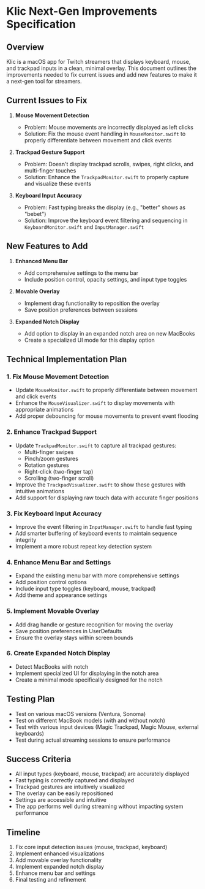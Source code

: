# Klic Next-Gen Improvements Specification

## Overview
Klic is a macOS app for Twitch streamers that displays keyboard, mouse, and trackpad inputs in a clean, minimal overlay. This document outlines the improvements needed to fix current issues and add new features to make it a next-gen tool for streamers.

## Current Issues to Fix

1. **Mouse Movement Detection**
   - Problem: Mouse movements are incorrectly displayed as left clicks
   - Solution: Fix the mouse event handling in `MouseMonitor.swift` to properly differentiate between movement and click events

2. **Trackpad Gesture Support**
   - Problem: Doesn't display trackpad scrolls, swipes, right clicks, and multi-finger touches
   - Solution: Enhance the `TrackpadMonitor.swift` to properly capture and visualize these events

3. **Keyboard Input Accuracy**
   - Problem: Fast typing breaks the display (e.g., "better" shows as "bebet")
   - Solution: Improve the keyboard event filtering and sequencing in `KeyboardMonitor.swift` and `InputManager.swift`

## New Features to Add

1. **Enhanced Menu Bar**
   - Add comprehensive settings to the menu bar
   - Include position control, opacity settings, and input type toggles

2. **Movable Overlay**
   - Implement drag functionality to reposition the overlay
   - Save position preferences between sessions

3. **Expanded Notch Display**
   - Add option to display in an expanded notch area on new MacBooks
   - Create a specialized UI mode for this display option

## Technical Implementation Plan

### 1. Fix Mouse Movement Detection
- Update `MouseMonitor.swift` to properly differentiate between movement and click events
- Enhance the `MouseVisualizer.swift` to display movements with appropriate animations
- Add proper debouncing for mouse movements to prevent event flooding

### 2. Enhance Trackpad Support
- Update `TrackpadMonitor.swift` to capture all trackpad gestures:
  - Multi-finger swipes
  - Pinch/zoom gestures
  - Rotation gestures
  - Right-click (two-finger tap)
  - Scrolling (two-finger scroll)
- Improve the `TrackpadVisualizer.swift` to show these gestures with intuitive animations
- Add support for displaying raw touch data with accurate finger positions

### 3. Fix Keyboard Input Accuracy
- Improve the event filtering in `InputManager.swift` to handle fast typing
- Add smarter buffering of keyboard events to maintain sequence integrity
- Implement a more robust repeat key detection system

### 4. Enhance Menu Bar and Settings
- Expand the existing menu bar with more comprehensive settings
- Add position control options
- Include input type toggles (keyboard, mouse, trackpad)
- Add theme and appearance settings

### 5. Implement Movable Overlay
- Add drag handle or gesture recognition for moving the overlay
- Save position preferences in UserDefaults
- Ensure the overlay stays within screen bounds

### 6. Create Expanded Notch Display
- Detect MacBooks with notch
- Implement specialized UI for displaying in the notch area
- Create a minimal mode specifically designed for the notch

## Testing Plan
- Test on various macOS versions (Ventura, Sonoma)
- Test on different MacBook models (with and without notch)
- Test with various input devices (Magic Trackpad, Magic Mouse, external keyboards)
- Test during actual streaming sessions to ensure performance

## Success Criteria
- All input types (keyboard, mouse, trackpad) are accurately displayed
- Fast typing is correctly captured and displayed
- Trackpad gestures are intuitively visualized
- The overlay can be easily repositioned
- Settings are accessible and intuitive
- The app performs well during streaming without impacting system performance

## Timeline
1. Fix core input detection issues (mouse, trackpad, keyboard)
2. Implement enhanced visualizations
3. Add movable overlay functionality
4. Implement expanded notch display
5. Enhance menu bar and settings
6. Final testing and refinement 